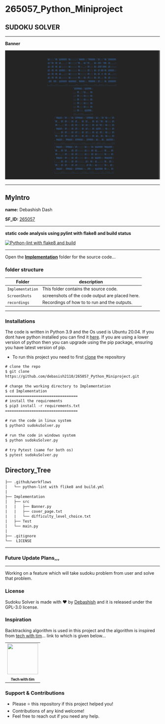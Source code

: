# 265057_Python_Miniproject
## SUDOKU SOLVER
-----
**Banner**

<img src="https://github.com/debasish2110/265057_Python_Miniproject/blob/master/ScreenShots/banner.png" width="920" height="420">

-----
## MyIntro
**name:** Debashish Dash

**SF_ID:** [265057](https://futureskillsnasscom.edcast.com/@debasishdash98)

-----

**static code analysis using pylint with flake8 and build status**

[![Python-lint with flake8 and build](https://github.com/debasish2110/265057_Python_Miniproject/actions/workflows/python-app.yml/badge.svg)](https://github.com/debasish2110/265057_Python_Miniproject/actions/workflows/python-app.yml)

-----

Open the **[Implementation](https://github.com/debasish2110/265057_Python_Miniproject/tree/master/Implementation)** folder for the source code...

### folder structure
Folder        | description
--------------| ----------------------------------------------
`Implementation`        | This folder contains the source code.
`ScreenShots`        | screenshots of the code output are placed here.
`recordings`         | Recordings of how to to run and the outputs.

-----
### Installations

The code is written in Python 3.9 and the Os used is Ubuntu 20.04. If you dont have python installed you can find it [here](https://www.python.org/downloads/).
If you are using a lower version of python then you can upgrade using the pip package, ensuring you have latest version of pip.
* To run this project you need to first [clone](https://www.howtogeek.com/451360/how-to-clone-a-github-repository/) the repository

```
# clone the repo
$ git clone https://github.com/debasish2110/265057_Python_Miniproject.git

# change the working directory to Implementation
$ cd Implementation
=================================
# install the requirements
$ pip3 install -r requirements.txt
=================================

# run the code in linux system 
$ python3 sudokuSolver.py 

# run the code in windows system
$ python sudokuSolver.py

# try Pytest (same for both os)
$ pytest sudokuSolver.py  
```

## Directory_Tree

```
├── .github/workflows
│   └── python-lint with flike8 and build.yml
| 
├── Implementation
│   ├── src
|   |   ├── Banner.py
|   |   ├── cover_page.txt
|   |   └── difficulty_level_choice.txt
|   ├── Test
│   └── main.py
|
├── .gitignore 
└──  LICENSE

```
-----

### Future Update Plans,,,
-----
Working on a feature which will take sudoku problem from user and solve that problem.

### License
Sudoku Solver is made with ♥ by [Debashish](https://debashishdash.herokuapp.com/) and it is released under the GPL-3.0 license.

### Inspiration

Backtracking algorithm is used in this project and the algorithm is inspired from [tech with tim](https://github.com/techwithtim)... link to which is given below...

<table><tr><td align="center"><a href="https://www.techwithtim.net/tutorials/python-programming/"><img src="https://i.ytimg.com/vi/um4VEJipNQM/maxresdefault.jpg" height="100px;" width="100px;" alt=""/><br /><sub><b>Tech with tim</b></sub></a></td></table>

### Support & Contributions
- Please ⭐️ this repository if this project helped you!
- Contributions of any kind welcome!
- Feel free to reach out if you need any help.
